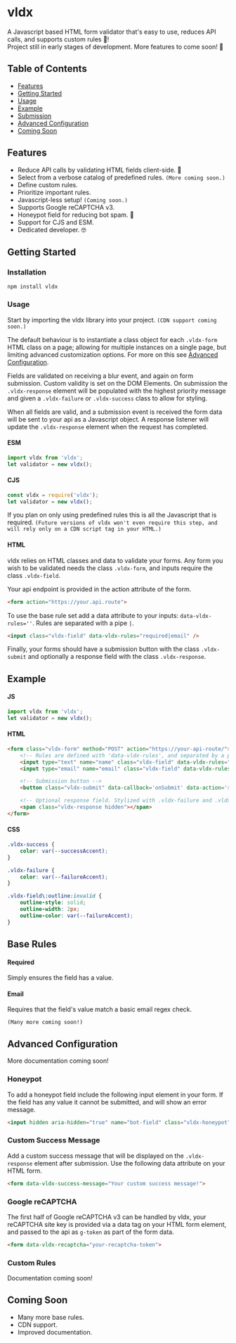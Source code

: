 # vldx

A Javascript based HTML form validator that's easy to use, reduces API calls, and supports custom rules 📑!<br>
Project still in early stages of development. More features to come soon! 🚀

## Table of Contents
<!-- no toc -->
- [Features](#features)
- [Getting Started](#getting-started)
- [Usage](#usage)
- [Example](#example)
- [Submission](#submission)
- [Advanced Configuration](#advanced-configuration)
- [Coming Soon](#coming-soon)

## Features
- Reduce API calls by validating HTML fields client-side. 🥳
- Select from a verbose catalog of predefined rules. `(More coming soon.)`
- Define custom rules.
- Prioritize important rules.
- Javascript-less setup! `(Coming soon.)`
- Supports Google reCAPTCHA v3. 
- Honeypot field for reducing bot spam. 🤖
- Support for CJS and ESM.
- Dedicated developer. 🤓

## Getting Started
### Installation
```shell
npm install vldx
```
### Usage
Start by importing the vldx library into your project. `(CDN support coming soon.)`

The default behaviour is to instantiate a class object for each `.vldx-form` HTML class on a page; allowing for multiple instances on a single page, but limiting advanced customization options. For more on this see [Advanced Configuration](#advanced-configuration).

Fields are validated on receiving a blur event, and again on form submission. Custom validity is set on the DOM Elements. On submission the `.vldx-response` element will be populated with the highest priority message and given a `.vldx-failure` or `.vldx-success` class to allow for styling.

When all fields are valid, and a submission event is received the form data will be sent to your api as a Javascript object. A response listener will update the `.vldx-response` element when the request has completed.
#### ESM
```js
import vldx from 'vldx';
let validator = new vldx();
```
#### CJS
```js
const vldx = require('vldx');
let validator = new vldx();
```

If you plan on only using predefined rules this is all the Javascript that is required. `(Future versions of vldx won't even require this step, and will rely only on a CDN script tag in your HTML.)`

#### HTML
vldx relies on HTML classes and data to validate your forms. Any form you wish to be validated needs the class `.vldx-form`, and inputs require the class `.vldx-field`.

Your api endpoint is provided in the action attribute of the form.
```HTML
<form action="https://your.api.route">
```

To use the base rule set add a data attribute to your inputs: `data-vldx-rules=''`.
Rules are separated with a pipe `|`.
```HTML
<input class="vldx-field" data-vldx-rules="required|email" />
```

Finally, your forms should have a submission button with the class `.vldx-submit` and optionally a response field with the class `.vldx-response`.

## Example
#### JS
```js
import vldx from 'vldx';
let validator = new vldx();
```
#### HTML
```HTML
<form class="vldx-form" method="POST" action="https://your-api-route/">
	<!-- Rules are defined with 'data-vldx-rules', and separated by a pipe, on any field with the class 'vldx-field'  -->
	<input type="text" name="name" class="vldx-field" data-vldx-rules="required" />
	<input type="email" name="email" class="vldx-field" data-vldx-rules="email|required" />

	<!-- Submission button -->
	<button class="vldx-submit" data-callback='onSubmit' data-action='submit'></button>

	<!-- Optional response field. Stylized with .vldx-failure and .vldx-success classes -->
	<span class="vldx-response hidden"></span>
</form>
```
#### CSS
```CSS
.vldx-success {
	color: var(--successAccent);
}

.vldx-failure {
	color: var(--failureAccent);
}

.vldx-field\:outline:invalid {
    outline-style: solid;
	outline-width: 2px;
	outline-color: var(--failureAccent);
}
```
## Base Rules
#### Required
Simply ensures the field has a value.
#### Email
Requires that the field's value match a basic email regex check.

`(Many more coming soon!)`

## Advanced Configuration
More documentation coming soon!

### Honeypot
To add a honeypot field include the following input element in your form. If the field has any value it cannot be submitted, and will show an error message.

```HTML
<input hidden aria-hidden="true" name="bot-field" class="vldx-honeypot"/>
```

### Custom Success Message
Add a custom success message that will be displayed on the `.vldx-response` element after submission. Use the following data attribute on your HTML form.
```HTML
<form data-vldx-success-message="Your custom success message!">
```

### Google reCAPTCHA
The first half of Google reCAPTCHA v3 can be handled by vldx, your reCAPTCHA site key is provided via a data tag on your HTML form element, and passed to the api as `g-token` as part of the form data.
```HTML
<form data-vldx-recaptcha="your-recaptcha-token">
```

### Custom Rules
Documentation coming soon!

## Coming Soon
- Many more base rules.
- CDN support.
- Improved documentation.
